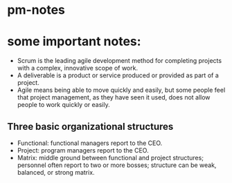 # pm-notes
# some important notes:
- Scrum is the leading agile development method for completing projects with a complex, innovative scope of work.
- A deliverable is a product or service produced or provided as part of a project.
- Agile means being able to move quickly and easily, but some people feel that project management, as they have seen it used, does not allow people to work quickly or easily.

## Three basic organizational structures
* Functional: functional managers report to the CEO.
* Project: program managers report to the CEO.
* Matrix: middle ground between functional and project structures; personnel often report to two or more bosses; structure can be weak, balanced, or strong matrix.

